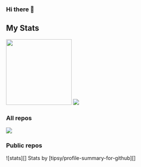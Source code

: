### Hi there 👋

<!--
**restuadipradana/restuadipradana** is a ✨ _special_ ✨ repository because its `README.md` (this file) appears on your GitHub profile.

Here are some ideas to get you started:

- 🔭 I’m currently working on ...
- 🌱 I’m currently learning ...
- 👯 I’m looking to collaborate on ...
- 🤔 I’m looking for help with ...
- 💬 Ask me about ...
- 📫 How to reach me: ...
- 😄 Pronouns: ...
- ⚡ Fun fact: ...
-->


## My Stats
<p>
<a>
  <img height="180em" src="https://github-readme-stats-eight-theta.vercel.app/api/top-langs/?username=restuadipradana&theme=radical&layout=compact" />
  <img src="https://github-readme-stats.vercel.app/api/top-langs/?username=restuadipradana&theme=github_dark&layout=compact&hide=jupyter%20notebook,matlab" />
</a>
</p>

### All repos

<img
  src="https://cr-skills-chart-widget.azurewebsites.net/api/api?username=restuadipradana&skills=C#,Arduino,SCSS,TypeScript&show-other-skills=true"
/>

### Public repos

![stats][]
Stats by [tipsy/profile-summary-for-github][]
